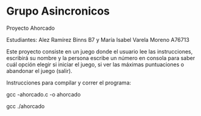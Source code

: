 # Grupo Asincronicos
Proyecto Ahorcado

Estudiantes: Alez Ramírez Binns B7 y María Isabel Varela Moreno A76713

Este proyecto consiste en un juego donde el usuario lee las instrucciones, escribirá su nombre y la persona escribe un número en consola para saber cuál opción elegir si iniciar el juego, si ver las máximas puntuaciones o 
abandonar el juego (salir).

Instrucciones para compilar y correr el programa:

gcc -ahorcado.c -o ahorcado

gcc ./ahorcado
